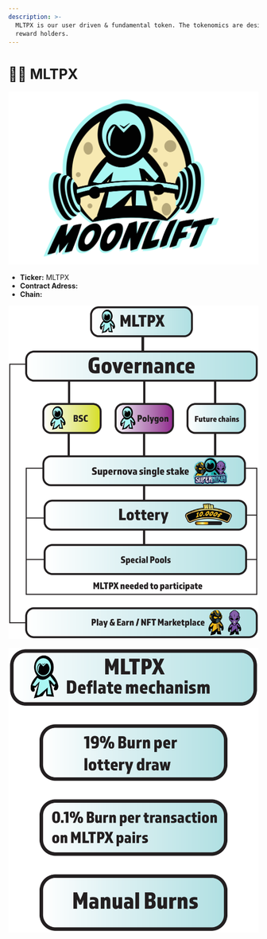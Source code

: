 ```yaml
---
description: >-
  MLTPX is our user driven & fundamental token. The tokenomics are designed to
  reward holders.
---
```


# 👩‍🚀 MLTPX

![](../.gitbook/assets/moonlift-logo-2.2-png.png)

* **Ticker:** MLTPX
* **Contract Adress:**
* **Chain:**

![](../.gitbook/assets/tokenomics-mltpx.png)

![](../.gitbook/assets/deflate-mltpx.png)

  




